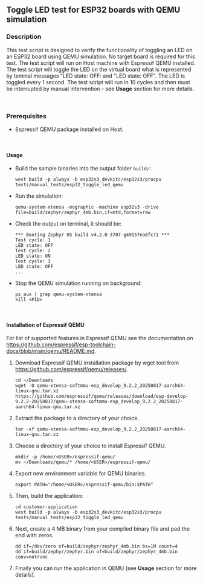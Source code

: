 ## Toggle LED test for ESP32 boards with QEMU simulation
### Description
This test script is designed to verify the functionality of toggling an LED on an ESP32 board using QEMU simulation. 
No target board is required for this test. The test script will run on Host machine with Espressif QEMU installed.
The test script will toggle the LED on the virtual board what is represented by teminal messages "LED state: OFF: and "LED state: OFF". The LED is toggled every 1 second. The test script will run in 10 cycles and then must be interrupted by manual intervention - see <strong>Usage</strong> section for more details.

<br/>

### Prerequisites
- Espressif QEMU package installed on Host.

<br/>

#### Usage

- Build the sample binaries into the output folder `build/`:<br/>

   ```
   west build -p always -b esp32s3_devkitc/esp32s3/procpu tests/manual_tests/esp32_toggle_led_qemu
   ```

- Run the simulation:

   ```
   qemu-system-xtensa -nographic -machine esp32s3 -drive file=build/zephyr/zephyr_4mb.bin,if=mtd,format=raw
   ```

- Check the output on terminal, it should be:

   ```
   *** Booting Zephyr OS build v4.2.0-3707-g49157ea8fc71 ***
   Test cycle: 1
   LED state: OFF
   Test cycle: 2
   LED state: ON
   Test cycle: 3
   LED state: OFF
   ...
   ```

- Stop the QEMU simulation running on background:

   ```
   ps aux | grep qemu-system-xtensa
   kill <PID>
   ```

<br/>   

#### Installation of Espressif QEMU

For list of supported features in Espressif QEMU see the documentation on <a href="documentation/Tests_user_guide.md">https://github.com/espressif/esp-toolchain-docs/blob/main/qemu/README.md</a>.

1. Download Espressif QEMU installation package by wget tool from <a href="https://github.com/espressif/qemu/releases/">https://github.com/espressif/qemu/releases/</a>.

   ```
   cd ~/Downloads
   wget -O qemu-xtensa-softmmu-esp_develop_9.2.2_20250817-aarch64-linux-gnu.tar.xz https://github.com/espressif/qemu/releases/download/esp-develop-9.2.2-20250817/qemu-xtensa-softmmu-esp_develop_9.2.2_20250817-aarch64-linux-gnu.tar.xz
   ```

2. Extract the package to a directory of your choice.

   ```
   tar -xf qemu-xtensa-softmmu-esp_develop_9.2.2_20250817-aarch64-linux-gnu.tar.xz
   ```

3. Choose a directory of your choice to install Espressif QEMU.

   ```
   mkdir -p /home/<USER>/espressif-qemu/
   mv ~/Downloads/qemu/* /home/<USER>/espressif-qemu/
   ```

4. Export new environment variable for QEMU binaries.

   ```
   export PATH="/home/<USER>/espressif-qemu/bin:$PATH"
   ```

5. Then, build the application:

   ```
   cd customer-application
   west build -p always -b esp32s3_devkitc/esp32s3/procpu tests/manual_tests/esp32_toggle_led_qemu
   ```

6. Next, create a 4 MB binary from your compiled binary file and pad the end with zeros.

   ```
   dd if=/dev/zero of=build/zephyr/zephyr_4mb.bin bs=1M count=4
   dd if=build/zephyr/zephyr.bin of=build/zephyr/zephyr_4mb.bin conv=notrunc
   ```

7. Finally you can run the application in QEMU (see <strong>Usage</strong> section for more details).
